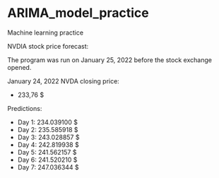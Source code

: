 # ARIMA_model_practice
Machine learning practice

NVDIA stock price forecast:

The program was run on January 25, 2022 before the stock exchange opened.

January 24, 2022 NVDA closing price:
* 233,76 $

Predictions:
* Day 1: 234.039100 $
* Day 2: 235.585918 $
* Day 3: 243.028857 $
* Day 4: 242.819938 $
* Day 5: 241.562157 $
* Day 6: 241.520210 $
* Day 7: 247.036344 $

